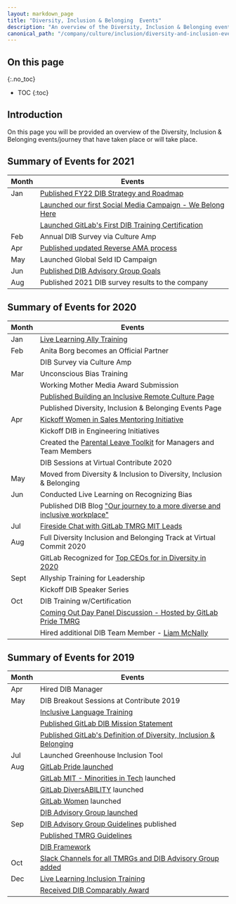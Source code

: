 ```yaml
---
layout: markdown_page
title: "Diversity, Inclusion & Belonging  Events"
description: "An overview of the Diversity, Inclusion & Belonging events/journey that have taken place or will take place."
canonical_path: "/company/culture/inclusion/diversity-and-inclusion-events/"
---
```


## On this page
{:.no_toc}

- TOC
{:toc}

##  Introduction

On this page you will be provided an overview of the Diversity, Inclusion & Belonging  events/journey that have taken place or will take place.


##  Summary of Events for 2021

| Month    | Events                                                          | 
|----------|-----------------------------------------------------------------|
| Jan | [Published FY22 DIB Strategy and Roadmap](https://docs.google.com/presentation/d/1F4_5d8DBfn_SN39IQnCmEAoBbnWN1KU1Bu_Pji21KC8/edit?usp=sharing)|
|     | [Launched our first Social Media Campaign - We Belong Here](https://www.instagram.com/gitlab/)                                    | 
|     | [Launched GitLab's First DIB Training Certification](https://about.gitlab.com/company/culture/inclusion/dib-training/)
| Feb | Annual DIB Survey via Culture Amp                         |
| Apr | [Published updated Reverse AMA process](https://about.gitlab.com/handbook/communication/ask-me-anything/#process-for-initiating-a-reverse-ama)
| May | Launched Global Seld ID Campaign
| Jun | [Published DIB Advisory Group Goals](https://about.gitlab.com/company/culture/inclusion/influencer-group-guide/) |
| Aug | Published 2021 DIB survey results to the company |


##  Summary of Events for 2020

| Month    | Events                                                          | 
|----------|-----------------------------------------------------------------|
| Jan | [Live Learning Ally Training](https://www.youtube.com/watch?v=wwZeFjDc4zE&feature=youtu.be)                                     | 
| Feb | Anita Borg becomes an Official Partner                          | 
|          | DIB Survey via Culture Amp                                      |
| Mar | Unconscious Bias Training                                       | 
|          | Working Mother Media Award Submission                           | 
|     | [Published Building an Inclusive Remote Culture Page](https://about.gitlab.com/company/culture/inclusion/building-diversity-and-inclusion/)           |                     
|     | Published Diversity, Inclusion & Belonging  Events Page                     |
| Apr      | [Kickoff Women in Sales Mentoring Initiative](https://about.gitlab.com/handbook/people-group/women-in-sales-mentorship-pilot-program/#women-in-sales-mentorship-program-pilot)                              |
|          | Kickoff DIB in Engineering Initiatives                          | 
|          | Created the [Parental Leave Toolkit](https://about.gitlab.com/handbook/total-rewards/benefits/parental-leave-buddy/) for Managers and Team Members|
|          | DIB Sessions at Virtual Contribute 2020                         |
| May      | Moved from Diversity & Inclusion to Diversity, Inclusion & Belonging  |
| Jun      | Conducted Live Learning on Recognizing Bias                     | 
|          | Published DIB Blog ["Our journey to a more diverse and inclusive workplace"](https://about.gitlab.com/blog/2020/06/16/our-journey-to-a-diverse-and-inclusive-workplace/?utm_medium=social&utm_source=linkedin&utm_campaign=blog) |
| Jul      | [Fireside Chat with GitLab TMRG MIT Leads](https://www.youtube.com/watch?v=YUHevXdCWeY&feature=youtu.be)                        |
| Aug      | Full Diversity Inclusion and Belonging Track at Virtual Commit 2020 |
|          | GitLab Recognized for [Top CEOs for in Diversity in 2020](https://www.usatoday.com/story/money/2020/07/20/job-hunting-heads-microsoft-google-ranked-best-ceos-diversity/5449921002/) |
| Sept     | Allyship Training for Leadership                                |
|          | Kickoff DIB Speaker Series                                      |
| Oct      | DIB Training w/Certification                                    |
|          | [Coming Out Day Panel Discussion - Hosted by GitLab Pride TMRG](https://www.youtube.com/watch?v=OUKWs6hkMQY&feature=youtu.be)   | 
|          | Hired additional DIB Team Member - [Liam McNally](https://about.gitlab.com/company/team/#lmcnally1)                             |


##  Summary of Events for 2019

| Month    | Events                                                         |
|----------|----------------------------------------------------------------|
| Apr | Hired DIB Manager                                              |
| May | DIB Breakout Sessions at Contribute 2019                       | 
|          | [Inclusive Language Training](https://docs.google.com/presentation/d/186RK9QqOYxF8BmVS15AOKvwFpt4WglKKDR7cUCeDGkE/edit?usp=sharing)                                  |
|          | [Published GitLab DIB Mission Statement](/company/culture/inclusion/#diversity-inclusion--belonging-mission-at-gitlab)
|          | [Published GitLab's Definition of Diversity, Inclusion & Belonging ](/company/culture/inclusion/#gitlabs-definition-of-diversity-inclusion--belonging)
| Jul | Launched Greenhouse Inclusion Tool
| Aug | [GitLab Pride launched](https://about.gitlab.com/company/culture/inclusion/tmrg-gitlab-pride/)                               | 
|          | [GitLab MIT - Minorities in Tech](https://about.gitlab.com/company/culture/inclusion/erg-minorities-in-tech/) launched                       | 
|          | [GitLab DiversABILITY](https://about.gitlab.com/company/culture/inclusion/erg-gitlab-diversability/) launched                                  | 
|          | [GitLab Women](https://about.gitlab.com/company/culture/inclusion/tmrg-gitlab-women/) launched                                         | 
|          | [DIB Advisory Group launched](https://about.gitlab.com/company/culture/inclusion/advisory-group-members/)                                    | 
| Sep | [DIB Advisory Group Guidelines](https://about.gitlab.com/company/culture/inclusion/influencer-group-guide/) published
|          | [Published TMRG Guidelines](https://about.gitlab.com/company/culture/inclusion/erg-guide/)                                       |
|          | [DIB Framework](https://docs.google.com/presentation/d/1OMgmYc52J02PWacw72ZM_c-R6FYni-BibAhfV514KcQ/edit?usp=sharing)                                                  |
| Oct | [Slack Channels for all TMRGs and DIB Advisory Group added](https://about.gitlab.com/company/culture/inclusion/#ergs---employee-resource-groups)       |
| Dec | [Live Learning Inclusion Training](https://www.youtube.com/watch?v=gsQ2OsmgqVM&feature=youtu.be)                              |
|          | [Received DIB Comparably Award](https://about.gitlab.com/blog/2020/01/29/comparably-awards-gitlab-top-culture-diversity-awards/?utm_medium=social&utm_source=linkedin&utm_campaign=blog) |
